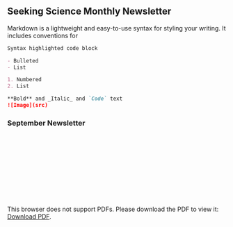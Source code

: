 ## Seeking Science Monthly Newsletter

Markdown is a lightweight and easy-to-use syntax for styling your writing. It includes conventions for

```markdown
Syntax highlighted code block

- Bulleted
- List

1. Numbered
2. List

**Bold** and _Italic_ and `Code` text
![Image](src)

```
### September Newsletter
<object data="September_Newsletter.pdf" type="application/pdf" width="700px" height="700px">
    <embed src="September_Newsletter.pdf">
        <p>This browser does not support PDFs. Please download the PDF to view it: <a href="September_Newsletter.pdf">Download PDF</a>.</p>
    </embed>
</object>

